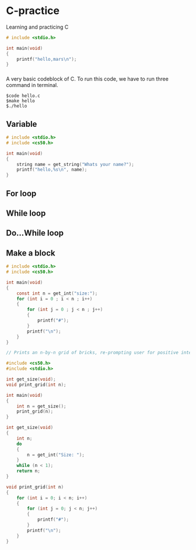 # C-practice
Learning and practicing C

```C
# include <stdio.h>

int main(void)
{
    printf("hello,mars\n");
}
```
###

A very basic codeblock of C. To run this code, we have to run three command in terminal.
```
$code hello.c
$make hello
$./hello
```

## Variable

```C
# include <stdio.h>
# include <cs50.h>

int main(void)
{
    string name = get_string("Whats your name?");
    printf("hello,%s\n", name);
}
```

## For loop
## While loop
## Do...While loop


## Make a block

```C
# include <stdio.h>
# include <cs50.h>

int main(void)
{
    const int n = get_int("size:");
    for (int i = 0 ; i < n ; i++)
    {
        for (int j = 0 ; j < n ; j++)
        {
            printf("#");
        }
        printf("\n");
    }
}
```

```C
// Prints an n-by-n grid of bricks, re-prompting user for positive integer

#include <cs50.h>
#include <stdio.h>

int get_size(void);
void print_grid(int n);

int main(void)
{
    int n = get_size();
    print_grid(n);
}

int get_size(void)
{
    int n;
    do
    {
        n = get_int("Size: ");
    }
    while (n < 1);
    return n;
}

void print_grid(int n)
{
    for (int i = 0; i < n; i++)
    {
        for (int j = 0; j < n; j++)
        {
            printf("#");
        }
        printf("\n");
    }
}

```
